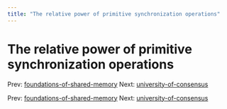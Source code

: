 ```yaml
---
title: "The relative power of primitive synchronization operations"
---
```


# The relative power of primitive synchronization operations

Prev: [foundations-of-shared-memory](foundations-of-shared-memory.md)
Next: [university-of-consensus](university-of-consensus.md)

Prev: [foundations-of-shared-memory](foundations-of-shared-memory.md)
Next: [university-of-consensus](university-of-consensus.md)
